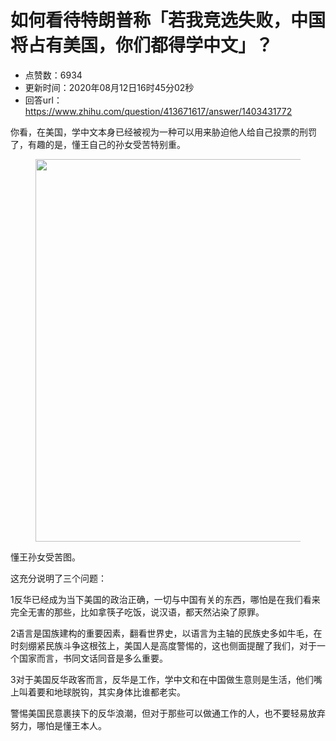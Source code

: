 # 如何看待特朗普称「若我竞选失败，中国将占有美国，你们都得学中文」？
- 点赞数：6934
- 更新时间：2020年08月12日16时45分02秒
- 回答url：https://www.zhihu.com/question/413671617/answer/1403431772
<body>
 <p data-pid="ngiegtot">你看，在美国，学中文本身已经被视为一种可以用来胁迫他人给自己投票的刑罚了，有趣的是，懂王自己的孙女受苦特别重。</p>
 <figure data-size="normal">
  <img src="https://picx.zhimg.com/50/v2-5df3a9300a6eb82eb86162351ebc6a60_720w.jpg?source=1940ef5c" data-rawwidth="612" data-rawheight="690" data-size="normal" data-original-token="v2-f836e6136b28f24c2766643ad6180fa3" data-default-watermark-src="https://pic1.zhimg.com/50/v2-bb804049a3101760c598c0e20cb37557_720w.jpg?source=1940ef5c" class="origin_image zh-lightbox-thumb" width="612" data-original="https://pic1.zhimg.com/v2-5df3a9300a6eb82eb86162351ebc6a60_r.jpg?source=1940ef5c">
 </figure>
 <p data-pid="f6bha5zW">懂王孙女受苦图。</p>
 <p data-pid="nYaUIGby">这充分说明了三个问题：</p>
 <p data-pid="xpXa8KSQ">1反华已经成为当下美国的政治正确，一切与中国有关的东西，哪怕是在我们看来完全无害的那些，比如拿筷子吃饭，说汉语，都天然沾染了原罪。</p>
 <p data-pid="FHwCgf7Z">2语言是国族建构的重要因素，翻看世界史，以语言为主轴的民族史多如牛毛，在时刻绷紧民族斗争这根弦上，美国人是高度警惕的，这也侧面提醒了我们，对于一个国家而言，书同文话同音是多么重要。</p>
 <p data-pid="oWp8JA0o">3对于美国反华政客而言，反华是工作，学中文和在中国做生意则是生活，他们嘴上叫着要和地球脱钩，其实身体比谁都老实。</p>
 <p data-pid="k0R81_v2">警惕美国民意裹挟下的反华浪潮，但对于那些可以做通工作的人，也不要轻易放弃努力，哪怕是懂王本人。</p>
</body>
